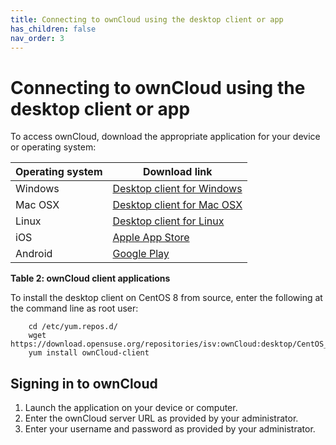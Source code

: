 ```yaml
---
title: Connecting to ownCloud using the desktop client or app
has_children: false
nav_order: 3
---
```


# Connecting to ownCloud using the desktop client or app

To access ownCloud, download the appropriate application for your device or operating system: 

|Operating system|Download link|
|---|---|
|Windows|[Desktop client for Windows](https://download.ownCloud.com/desktop/stable/ownCloud-2.6.1.13407.13049.msi)|
|Mac OSX|[Desktop client for Mac OSX](https://download.ownCloud.com/desktop/stable/ownCloud-2.6.1.13096.pkg)|
|Linux|[Desktop client for Linux](https://software.opensuse.org/download.html?project=isv:ownCloud:desktop&package=ownCloud-client)|
|iOS|[Apple App Store](https://apps.apple.com/app/id1359583808)|
|Android|[Google Play](https://play.google.com/store/apps/details?id=com.ownCloud.android)|

**Table 2: ownCloud client applications**

To install the desktop client on CentOS 8 from source, enter the following at the command line as root user:

```shell
	cd /etc/yum.repos.d/
	wget https://download.opensuse.org/repositories/isv:ownCloud:desktop/CentOS_8/isv:ownCloud:desktop.repo
	yum install ownCloud-client
```

## Signing in to ownCloud

1. Launch the application on your device or computer. 
2. Enter the ownCloud server URL as provided by your administrator.
3. Enter your username and password as provided by your administrator.

